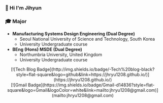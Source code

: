 ### 👋 Hi I'm Jihyun 

### :mortar_board: Major
- <strong>Manufacturing Systems Design Engineering (Dual Degree)</strong>
  - Seoul National University of Science and Technology, South Korea
  - University Undergraduate course
- <strong>BEng (Hons) MSDE (Dual Degree)</strong>
  - Northumbria University, United Kingdom
  - University Undergraduate course
 
 <div align=center>
 [![Tech Blog Badge](http://img.shields.io/badge/-Tech%20blog-black?style=flat-square&logo=github&link=https://jhryu1208.github.io/)](https://jhryu1208.github.io/)
 <div align=center>
 [![Gmail Badge](https://img.shields.io/badge/Gmail-d14836?style=flat-square&logo=Gmail&logoColor=white&link=mailto:jhryu1208@gmail.com)](mailto:jhryu1208@gmail.com)

<!--
**jhryu1208/jhryu1208** is a ✨ _special_ ✨ repository because its `README.md` (this file) appears on your GitHub profile.
Here are some ideas to get you started:

- 🔭 I’m currently working on ...
- 🌱 I’m currently learning ...
- 👯 I’m looking to collaborate on ...
- 🤔 I’m looking for help with ...
- 💬 Ask me about ...
- 📫 How to reach me: ...
- 😄 Pronouns: ...
- ⚡ Fun fact: ...
-->
